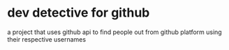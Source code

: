 # dev detective for github
 a project that uses github api to find people out from github platform using their respective usernames
